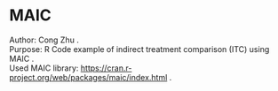 # MAIC
Author: Cong Zhu .<br/>
Purpose: R Code example of indirect treatment comparison (ITC) using MAIC .<br/>
Used MAIC library: https://cran.r-project.org/web/packages/maic/index.html .<br/>
